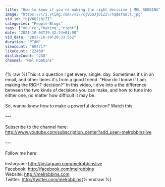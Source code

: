 ```yaml
---
title: "How to know if you're making the right decision | MEL ROBBINS"
image: "https:\/\/i.ytimg.com\/vi\/cjV6QJjOiZI\/hqdefault.jpg"
vid_id: "cjV6QJjOiZI"
categories: "People-Blogs"
tags: ["you're","making","right"]
date: "2021-10-04T19:42:24+03:00"
vid_date: "2017-10-30T20:33:56Z"
duration: "PT4M"
viewcount: "604717"
likeCount: "22460"
dislikeCount: "238"
channel: "Mel Robbins"
---
```

{% raw %}This is a question I get every. single. day. Sometimes it's in an email, and other times it's from a good friend. &quot;How do I know if I am making the RIGHT decision?&quot; In this video, I dive into a the difference between the two kinds of decisions you can make, and how to tune into either one, no matter how difficult it may be. <br /><br />So, wanna know how to make a powerful decision? Watch this. <br /><br />--- <br /><br />Subscribe to the channel here: <a rel="nofollow" target="blank" href="http://www.youtube.com/subscription_center?add_user=melrobbinslive">http://www.youtube.com/subscription_center?add_user=melrobbinslive</a><br /><br />--- <br /><br />Follow me here: <br /><br />Instagram: <a rel="nofollow" target="blank" href="http://instagram.com/melrobbinslive">http://instagram.com/melrobbinslive</a> <br />Facebook: <a rel="nofollow" target="blank" href="http://facebook.com/melrobbins">http://facebook.com/melrobbins</a> <br />Website: <a rel="nofollow" target="blank" href="http://melrobbins.com">http://melrobbins.com</a> <br />Twitter: <a rel="nofollow" target="blank" href="http://twitter.com/melrobbins">http://twitter.com/melrobbins</a>{% endraw %}
